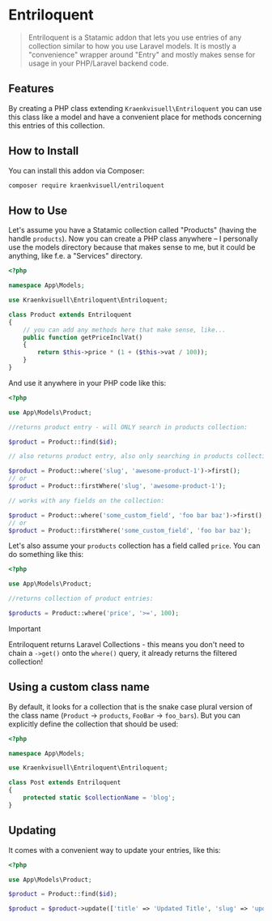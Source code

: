 # Entriloquent

> Entriloquent is a Statamic addon that lets you use entries of any collection similar to how you use Laravel models. It is mostly a "convenience" wrapper around "Entry" and mostly makes sense for usage in your PHP/Laravel backend code.

## Features

By creating a PHP class extending `Kraenkvisuell\Entriloquent` you can use this class like a model and have a convenient place for methods concerning this entries of this collection.

## How to Install

You can install this addon via Composer:

``` bash
composer require kraenkvisuell/entriloquent
```

## How to Use

Let's assume you have a Statamic collection called "Products" (having the handle `products`). Now you can create a PHP class anywhere – I personally use the models directory because that makes sense to me, but it could be anything, like f.e. a "Services" directory.

```php
<?php

namespace App\Models;

use Kraenkvisuell\Entriloquent\Entriloquent;

class Product extends Entriloquent
{
    // you can add any methods here that make sense, like...
    public function getPriceInclVat()
    {
        return $this->price * (1 + ($this->vat / 100));
    }
}

```

And use it anywhere in your PHP code like this:

```php
<?php

use App\Models\Product;

//returns product entry - will ONLY search in products collection:

$product = Product::find($id);

// also returns product entry, also only searching in products collection:

$product = Product::where('slug', 'awesome-product-1')->first();
// or
$product = Product::firstWhere('slug', 'awesome-product-1');

// works with any fields on the collection:

$product = Product::where('some_custom_field', 'foo bar baz')->first();
// or
$product = Product::firstWhere('some_custom_field', 'foo bar baz');
```

Let's also assume your `products` collection has a field called `price`. You can do something like this:

```php
<?php

use App\Models\Product;

//returns collection of product entries:

$products = Product::where('price', '>=', 100);

```

> [!IMPORTANT]  
> Entriloquent returns Laravel Collections - this means you don't need to chain a `->get()` onto the `where()` query, it already returns the filtered collection!

## Using a custom class name

By default, it looks for a collection that is the snake case plural version of the class name (`Product` -> `products`, `FooBar` -> `foo_bars`). But you can explicitly define the collection that should be used:



```php
<?php

namespace App\Models;

use Kraenkvisuell\Entriloquent\Entriloquent;

class Post extends Entriloquent
{
    protected static $collectionName = 'blog';
}

```

## Updating

It comes with a convenient way to update your entries, like this:

```php
<?php

use App\Models\Product;

$product = Product::find($id);

$product = $product->update(['title' => 'Updated Title', 'slug' => 'updated-slug']);

```


